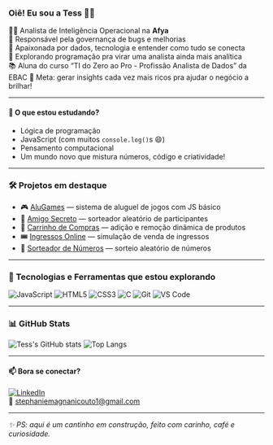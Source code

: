 ### Oiê! Eu sou a Tess 👋✨

👩‍💻 Analista de Inteligência Operacional na **Afya**  
🐞 Responsável pela governança de bugs e melhorias  
🧠 Apaixonada por dados, tecnologia e entender como tudo se conecta  
🧪 Explorando programação pra virar uma analista ainda mais analítica  
📚 Aluna do curso “TI do Zero ao Pro - Profissão Analista de Dados” da EBAC
🎯 Meta: gerar insights cada vez mais ricos pra ajudar o negócio a brilhar!

---

#### 🔧 O que estou estudando?
- Lógica de programação
- JavaScript (com muitos `console.log()`s 😄)
- Pensamento computacional
- Um mundo novo que mistura números, código e criatividade!

---

### 🛠️ Projetos em destaque

- 🎮 [AluGames](https://github.com/tessmagnanidev/alugames) — sistema de aluguel de jogos com JS básico
- 🎁 [Amigo Secreto](https://github.com/tessmagnanidev/amigo-secreto) — sorteador aleatório de participantes
- 🛒 [Carrinho de Compras](https://github.com/tessmagnanidev/carrinho-compras) — adição e remoção dinâmica de produtos
- 🎟️ [Ingressos Online](https://github.com/tessmagnanidev/ingressos-online) — simulação de venda de ingressos
- 🎲 [Sorteador de Números](https://github.com/tessmagnanidev/sorteador-numeros) — sorteio aleatório de números

---

### 🧰 Tecnologias e Ferramentas que estou explorando

![JavaScript](https://img.shields.io/badge/-JavaScript-black?style=flat-square&logo=javascript)
![HTML5](https://img.shields.io/badge/-HTML5-E34F26?style=flat-square&logo=html5&logoColor=white)
![CSS3](https://img.shields.io/badge/-CSS3-1572B6?style=flat-square&logo=css3)
![C](https://img.shields.io/badge/-C-00599C?style=flat-square&logo=c&logoColor=white)
![Git](https://img.shields.io/badge/-Git-F05032?style=flat-square&logo=git&logoColor=white)
![VS Code](https://img.shields.io/badge/-VS%20Code-007ACC?style=flat-square&logo=visual-studio-code)

---

### 📊 GitHub Stats
![Tess's GitHub stats](https://github-readme-stats.vercel.app/api?username=tessmagnanidev&show_icons=true&theme=radical)
![Top Langs](https://github-readme-stats.vercel.app/api/top-langs/?username=tessmagnanidev&layout=compact&theme=radical)

---

#### 📫 Bora se conectar?

[![LinkedIn](https://img.shields.io/badge/Stephanie%20Magnani-blue?style=for-the-badge&logo=linkedin)](https://www.linkedin.com/in/stephanie-magnani/)  
📩 stephaniemagnanicouto1@gmail.com

---

_✨ PS: aqui é um cantinho em construção, feito com carinho, café e curiosidade._
